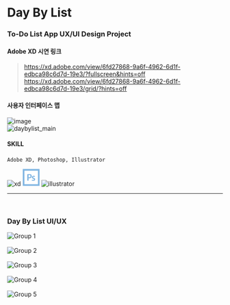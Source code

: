 Day By List
=============
### To-Do List App UX/UI Design Project

#### Adobe XD 시연 링크
> https://xd.adobe.com/view/6fd27868-9a6f-4962-6d1f-edbca98c6d7d-19e3/?fullscreen&hints=off
> https://xd.adobe.com/view/6fd27868-9a6f-4962-6d1f-edbca98c6d7d-19e3/grid/?hints=off


#### 사용자 인터페이스 맵
![image](https://user-images.githubusercontent.com/44343908/223713388-a4c3dd0a-7164-45af-9d77-2b26979e4ce0.png)
<br />
![daybylist_main](https://user-images.githubusercontent.com/44343908/224376423-0913fe3c-1ef9-4489-adb1-38ff3c47de67.PNG)



#### SKILL
` Adobe XD, Photoshop, Illustrator `

<p align="left">
<img src="https://cdn.worldvectorlogo.com/logos/adobe-xd.svg" alt="xd" width="40" height="40"/>
<img src="https://raw.githubusercontent.com/devicons/devicon/master/icons/photoshop/photoshop-line.svg" alt="photoshop" width="40" height="40"/>
<img src="https://www.vectorlogo.zone/logos/adobe_illustrator/adobe_illustrator-icon.svg" alt="illustrator" width="40" height="40"/>
</p>


-------------

<br />

### Day By List UI/UX

![Group 1](https://user-images.githubusercontent.com/44343908/223723080-c33d77bf-9a0a-407b-aa24-298d8ca24ed5.png)   
<br />
![Group 2](https://user-images.githubusercontent.com/44343908/223723088-4c15cfd2-6449-4727-bcb6-87adaf281904.png)   
<br />
![Group 3](https://user-images.githubusercontent.com/44343908/223723092-1531af16-9aca-4a92-983e-dc73759b6652.png)   
<br />
![Group 4](https://user-images.githubusercontent.com/44343908/223723095-e353e720-b05b-4961-98e9-fa6c307ab0bb.png)   
<br />
![Group 5](https://user-images.githubusercontent.com/44343908/223723098-4f72db63-5c4f-4c09-809f-a812f83f815d.png)   
 
